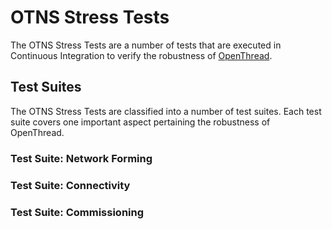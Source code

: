 # OTNS Stress Tests

The OTNS Stress Tests are a number of tests that are executed in Continuous Integration to verify the robustness 
of [OpenThread](https://github.com/openthread/openthread).

## Test Suites

The OTNS Stress Tests are classified into a number of test suites. Each test suite covers one important aspect 
pertaining the robustness of OpenThread. 

### Test Suite: Network Forming

### Test Suite: Connectivity

### Test Suite: Commissioning